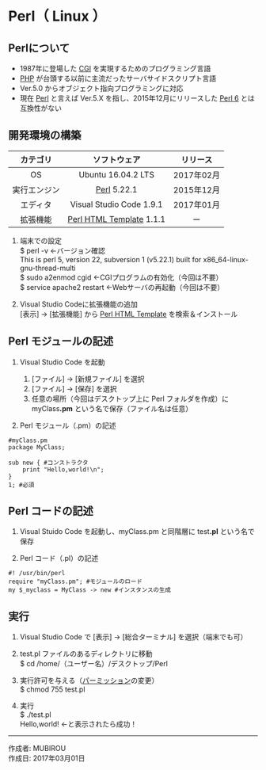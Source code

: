 # Perl（ Linux ）

## Perlについて

* 1987年に登場した [CGI](https://ja.wikipedia.org/wiki/Common_Gateway_Interface) を実現するためのプログラミング言語
* [PHP](https://ja.wikipedia.org/wiki/PHP:_Hypertext_Preprocessor) が台頭する以前に主流だったサーバサイドスクリプト言語
* Ver.5.0 からオブジェクト指向プログラミングに対応
* 現在 [Perl](https://ja.wikipedia.org/wiki/Perl) と言えば Ver.5.X を指し、2015年12月にリリースした [Perl 6](https://ja.wikipedia.org/wiki/Perl_6) とは互換性がない


## 開発環境の構築

|カテゴリ|ソフトウェア|リリース|
|:--:|:--:|:--:|
|OS|Ubuntu 16.04.2 LTS|2017年02月|
|実行エンジン|[Perl](https://ja.wikipedia.org/wiki/Perl) 5.22.1|2015年12月|
|エディタ|Visual Studio Code 1.9.1|2017年01月|
|拡張機能|[Perl HTML Template](https://github.com/textmate/perl-html-template.tmbundle) 1.1.1|ー|

1. 端末での設定  
    $ perl -v ←バージョン確認  
    This is perl 5, version 22, subversion 1 (v5.22.1) built for x86_64-linux-gnu-thread-multi  
    $ sudo a2enmod cgid ←CGIプログラムの有効化（今回は不要）  
    $ service apache2 restart ←Webサーバの再起動（今回は不要）  

1. Visual Studio Codeに拡張機能の追加  
    [表示] → [拡張機能] から [Perl HTML Template](https://github.com/textmate/perl-html-template.tmbundle) を検索＆インストール

## Perl モジュールの記述

1. Visual Studio Code を起動
    1. [ファイル] → [新規ファイル] を選択
    1. [ファイル] → [保存] を選択
    1. 任意の場所（今回はデスクトップ上に Perl フォルダを作成）に myClass<b>.pm</b> という名で保存（ファイル名は任意）  

1. Perl モジュール（.pm）の記述
```
#myClass.pm
package MyClass;

sub new { #コンストラクタ
    print "Hello,world!\n";
}
1; #必須
```

## Perl コードの記述

1. Visual Stuido Code を起動し、myClass.pm と同階層に test<b>.pl</b> という名で保存

1. Perl コード（.pl）の記述

```
#! /usr/bin/perl
require "myClass.pm"; #モジュールのロード
my $_myclass = MyClass -> new #インスタンスの生成
```

## 実行

1. Visual Studio Code で [表示] → [総合ターミナル] を選択（端末でも可）

1. test.pl ファイルのあるディレクトリに移動  
$ cd /home/（ユーザー名）/デスクトップ/Perl

1. 実行許可を与える（[パーミッション](http://bit.ly/2lR40F3)の変更）  
$ chmod 755 test.pl

1. 実行  
$ ./test.pl  
Hello,world! ←と表示されたら成功！

***
作成者: MUBIROU  
作成日: 2017年03月01日
